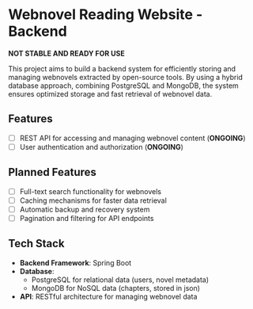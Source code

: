 # Webnovel Reading Website - Backend

**NOT STABLE AND READY FOR USE**

This project aims to build a backend system for efficiently storing and managing webnovels extracted by open-source tools. By using a hybrid database approach, combining PostgreSQL and MongoDB, the system ensures optimized storage and fast retrieval of webnovel data.

## Features

- [ ] REST API for accessing and managing webnovel content (**ONGOING**)
- [ ] User authentication and authorization (**ONGOING**)

## Planned Features

- [ ] Full-text search functionality for webnovels
- [ ] Caching mechanisms for faster data retrieval
- [ ] Automatic backup and recovery system
- [ ] Pagination and filtering for API endpoints

## Tech Stack

- **Backend Framework**: Spring Boot
- **Database**:
    - PostgreSQL for relational data (users, novel metadata)
    - MongoDB for NoSQL data (chapters, stored in json)
- **API**: RESTful architecture for managing webnovel data
